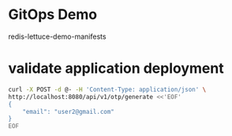 # GitOps Demo
redis-lettuce-demo-manifests

# validate application deployment
```bash
curl -X POST -d @- -H 'Content-Type: application/json' \
http://localhost:8080/api/v1/otp/generate <<'EOF'
{
	"email": "user2@gmail.com"
}
EOF
```

